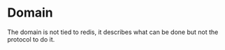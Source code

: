 # Domain

The domain is not tied to redis, it describes what can be done but not the
protocol to do it.
